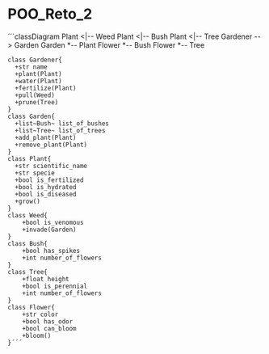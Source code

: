 # POO_Reto_2

´´´classDiagram
    Plant <|-- Weed
    Plant <|-- Bush
    Plant <|-- Tree
    Gardener --> Garden
    Garden *-- Plant
    Flower *-- Bush
    Flower *-- Tree

    class Gardener{
      +str name
      +plant(Plant)
      +water(Plant)
      +fertilize(Plant)
      +pull(Weed)
      +prune(Tree)
    }
    class Garden{
      +list~Bush~ list_of_bushes
      +list~Tree~ list_of_trees
      +add_plant(Plant)
      +remove_plant(Plant)
    }
    class Plant{
      +str scientific_name
      +str specie
      +bool is_fertilized
      +bool is_hydrated
      +bool is_diseased
      +grow()
    }
    class Weed{
        +bool is_venomous
        +invade(Garden)
    }
    class Bush{
        +bool has_spikes
        +int number_of_flowers 
    }
    class Tree{
        +float height
        +bool is_perennial
        +int number_of_flowers
    }
    class Flower{
        +str color
        +bool has_odor
        +bool can_bloom
        +bloom()
    }´´´
    
